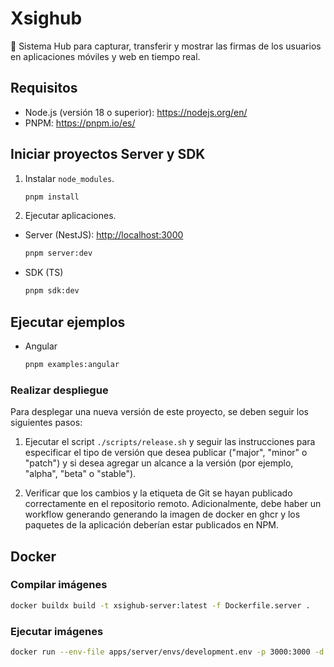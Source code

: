 # Xsighub

📝 Sistema Hub para capturar, transferir y mostrar las firmas de los usuarios en aplicaciones móviles y web en tiempo real.

## Requisitos

- Node.js (versión 18 o superior): <https://nodejs.org/en/>
- PNPM: <https://pnpm.io/es/>

## Iniciar proyectos Server y SDK

1. Instalar `node_modules`.

   ```sh
   pnpm install
   ```

2. Ejecutar aplicaciones.

- Server (NestJS): [http://localhost:3000](http://localhost:3000)

  ```sh
  pnpm server:dev
  ```

- SDK (TS)

  ```sh
  pnpm sdk:dev
  ```

## Ejecutar ejemplos

- Angular

  ```sh
  pnpm examples:angular
  ```

### Realizar despliegue

Para desplegar una nueva versión de este proyecto, se deben seguir los siguientes pasos:

1. Ejecutar el script `./scripts/release.sh` y seguir las instrucciones para especificar el tipo de versión que desea publicar ("major", "minor" o "patch") y si desea agregar un alcance a la versión (por ejemplo, "alpha", "beta" o "stable").

2. Verificar que los cambios y la etiqueta de Git se hayan publicado correctamente en el repositorio remoto. Adicionalmente, debe haber un workflow generando generando la imagen de docker en ghcr y los paquetes de la aplicación deberían estar publicados en NPM.

## Docker

### Compilar imágenes

```sh
docker buildx build -t xsighub-server:latest -f Dockerfile.server .
```

### Ejecutar imágenes

```sh
docker run --env-file apps/server/envs/development.env -p 3000:3000 -d xsighub-server
```
